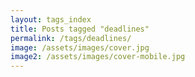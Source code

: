 ```yaml
---
layout: tags_index
title: Posts tagged "deadlines"
permalink: /tags/deadlines/
image: /assets/images/cover.jpg
image2: /assets/images/cover-mobile.jpg
---
```

